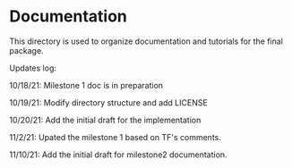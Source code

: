 # Documentation

This directory is used to organize documentation and tutorials for the final package.

Updates log:

10/18/21: Milestone 1 doc is in preparation

10/19/21: Modify directory structure and add LICENSE

10/20/21: Add the initial draft for the implementation

11/2/21: Upated the milestone 1 based on TF's comments.

11/10/21: Add the initial draft for milestone2 documentation. 
